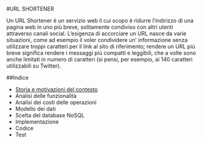 #URL SHORTENER

Un URL Shortener è un servizio web il cui scopo è ridurre l’indirizzo di una pagina web in uno più breve, solitamente condiviso con altri utenti attraverso canali social. L’esigenza di accorciare un URL nasce da varie situazioni, come ad esempio il voler condividere un’ informazione senza utilizzare troppi caratteri per il link al sito di riferimento; rendere un URL più breve significa rendere i messaggi più compatti e leggibili, che a volte sono anche limitati in numero di caratteri (si pensi, per esempio, ai 140 caratteri utilizzabili su Twitter).

##Indice

- [Storia e motivazioni del contesto](https://github.com/GruppoPBDMNG-7/shortify.me/blob/master/Documentation/Storia%20e%20motivazioni%20del%20contesto.md)
- Analisi delle funzionalità
- Analisi dei costi delle operazioni
- Modello dei dati
- Scelta del database NoSQL
- Implementazione
- Codice
- Test

